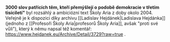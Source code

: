 **3000 slov patřících těm, kteří přemýšlejí o podobě demokracie v třetím tisíciletí"** byl rozsáhlý a ambiciózní text Školy Aria z doby okolo 2004. Veřejně je k dispozici díky archivu [[Ladislav Hejdánek|Ladislava Hejdánka]] (jednoho z [[Profesoři Školy Aria|profesorů Školy Aria]], avšak "proti své vůli"), který k němu napsal též komentář: https://www.hejdanek.eu/Archive/Detail/3729?raw=true . 